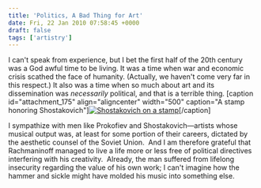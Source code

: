 ```yaml
---
title: 'Politics, A Bad Thing for Art'
date: Fri, 22 Jan 2010 07:58:45 +0000
draft: false
tags: ['artistry']
---
```


I can't speak from experience, but I bet the first half of the 20th century was a God awful time to be living. It was a time when war and economic crisis scathed the face of humanity. (Actually, we haven't come very far in this respect.) It also was a time when so much about art and its dissemination was _necessarily_ political, and that is a terrible thing. \[caption id="attachment\_175" align="aligncenter" width="500" caption="A stamp honoring Shostakovich"\][![Shostakovich on a stamp](https://alexchao-blog-media.s3.amazonaws.com/2021/07/19615-shostakovich-stamp.jpg "Shostakovich on a Stamp")](http://en.wikipedia.org/wiki/Shostakovich "Shostakovich")\[/caption\]

I sympathize with men like Prokofiev and Shostakovich—artists whose musical output was, at least for some portion of their careers, dictated by the aesthetic counsel of the Soviet Union.  And I am therefore grateful that Rachmaninoff managed to live a life more or less free of political directives interfering with his creativity.  Already, the man suffered from lifelong insecurity regarding the value of his own work; I can't imagine how the hammer and sickle might have molded his music into something else.
